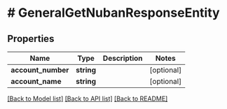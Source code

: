 # # GeneralGetNubanResponseEntity

## Properties

Name | Type | Description | Notes
------------ | ------------- | ------------- | -------------
**account_number** | **string** |  | [optional]
**account_name** | **string** |  | [optional]

[[Back to Model list]](../../README.md#models) [[Back to API list]](../../README.md#endpoints) [[Back to README]](../../README.md)
